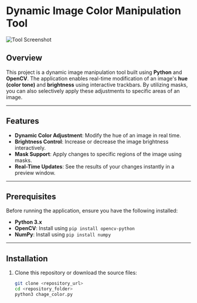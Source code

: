 # Dynamic Image Color Manipulation Tool

![Tool Screenshot](change_color.gif)

## Overview
This project is a dynamic image manipulation tool built using **Python** and **OpenCV**. The application enables real-time modification of an image's **hue (color tone)** and **brightness** using interactive trackbars. By utilizing masks, you can also selectively apply these adjustments to specific areas of an image.

---

## Features
- **Dynamic Color Adjustment**: Modify the hue of an image in real time.
- **Brightness Control**: Increase or decrease the image brightness interactively.
- **Mask Support**: Apply changes to specific regions of the image using masks.
- **Real-Time Updates**: See the results of your changes instantly in a preview window.

---

## Prerequisites
Before running the application, ensure you have the following installed:
- **Python 3.x**
- **OpenCV**: Install using `pip install opencv-python`
- **NumPy**: Install using `pip install numpy`

---

## Installation
1. Clone this repository or download the source files:
   ```bash
   git clone <repository_url>
   cd <repository_folder>
   python3 chage_color.py
